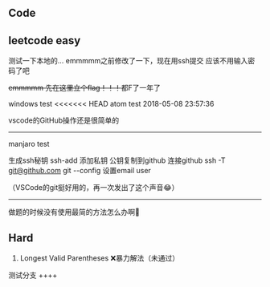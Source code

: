 ﻿## Code
## leetcode easy
测试一下本地的...
emmmmm之前修改了一下，现在用ssh提交  应该不用输入密码了吧  

~~emmmmm 先在这里立个flag！！！~~都F了一年了

windows test
<<<<<<< HEAD
atom test 2018-05-08 23:57:36

vscode的GitHub操作还是很简单的
****

manjaro test

生成ssh秘钥
ssh-add 添加私钥
公钥复制到github
连接github ssh -T git@github.com
git --config 设置email user

（VSCode的git挺好用的，再一次发出了这个声音😂）

***

做题的时候没有使用最简的方法怎么办啊🧐

## Hard

1.  Longest Valid Parentheses ❌暴力解法（未通过）

测试分支
++++
